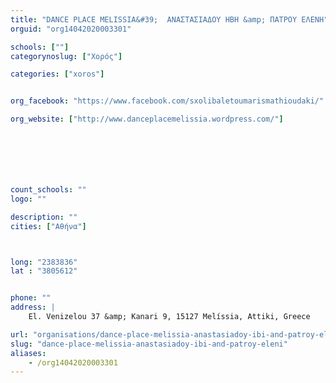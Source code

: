 ```yaml
---
title: "DANCE PLACE MELISSIA&#39;  ΑΝΑΣΤΑΣΙΑΔΟΥ ΗΒΗ &amp; ΠΑΤΡΟΥ ΕΛΕΝΗ"
orguid: "org14042020003301"

schools: [""]
categorynoslug: ["Χορός"]

categories: ["xoros"]


org_facebook: "https://www.facebook.com/sxolibaletoumarismathioudaki/"

org_website: ["http://www.danceplacemelissia.wordpress.com/"]







count_schools: ""
logo: ""

description: ""
cities: ["Αθήνα"]



long: "2383836"
lat : "3805612"


phone: ""
address: |
    El. Venizelou 37 &amp; Kanari 9, 15127 Melíssia, Attiki, Greece

url: "organisations/dance-place-melissia-anastasiadoy-ibi-and-patroy-eleni/athina/xoros"
slug: "dance-place-melissia-anastasiadoy-ibi-and-patroy-eleni"
aliases:
    - /org14042020003301
---
```



